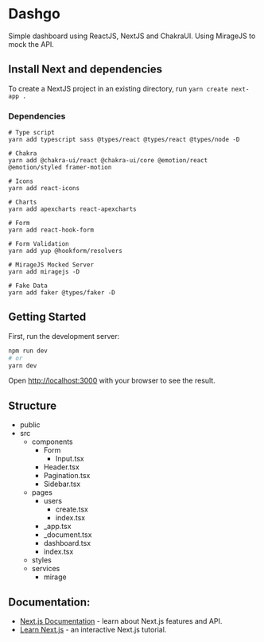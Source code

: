# Dashgo
Simple dashboard using ReactJS, NextJS and ChakraUI. Using MirageJS to mock the API.

## Install Next and dependencies
To create a NextJS project in an existing directory, run `yarn create next-app .`

### Dependencies
```
# Type script
yarn add typescript sass @types/react @types/react @types/node -D

# Chakra
yarn add @chakra-ui/react @chakra-ui/core @emotion/react @emotion/styled framer-motion

# Icons
yarn add react-icons

# Charts
yarn add apexcharts react-apexcharts

# Form
yarn add react-hook-form

# Form Validation
yarn add yup @hookform/resolvers

# MirageJS Mocked Server
yarn add miragejs -D

# Fake Data
yarn add faker @types/faker -D
```

## Getting Started
First, run the development server:

```bash
npm run dev
# or
yarn dev
```

Open [http://localhost:3000](http://localhost:3000) with your browser to see the result.


## Structure
- public
- src
    - components
        - Form
            - Input.tsx
        - Header.tsx
        - Pagination.tsx
        - Sidebar.tsx
    - pages
        - users
            - create.tsx
            - index.tsx
        - _app.tsx
        - _document.tsx
        - dashboard.tsx
        - index.tsx
    - styles
    - services
        - mirage

## Documentation:
- [Next.js Documentation](https://nextjs.org/docs) - learn about Next.js features and API.
- [Learn Next.js](https://nextjs.org/learn) - an interactive Next.js tutorial.